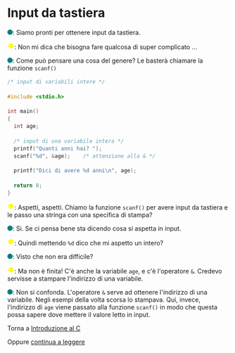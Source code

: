# Input da tastiera

![](../../images/people/tess.png): Siamo pronti per ottenere input da tastiera.

![](../../images/people/tazza.png): Non mi dica che bisogna fare qualcosa di super complicato ...

![](../../images/people/tess.png): Come può pensare una cosa del genere? Le basterà chiamare
la funzione `scanf()`

```c
/* input di variabili intere */

#include <stdio.h>

int main()
{
  int age;

  /* input di una variabile intera */
  printf("Quanti anni hai? ");
  scanf("%d", &age);    /* attenzione alla & */

  printf("Dici di avere %d anni\n", age);

  return 0;
}
```

![](../../images/people/tazza.png): Aspetti, aspetti. Chiamo la funzione `scanf()`
per avere input da tastiera e le passo una stringa con una specifica di stampa?

![](../../images/people/tess.png): Si. Se ci pensa bene sta dicendo cosa si aspetta in input.

![](../../images/people/tazza.png): Quindi mettendo `%d` dico che mi aspetto un intero?

![](../../images/people/tess.png): Visto che non era difficile?

![](../../images/people/tazza.png): Ma non è finita! C'è anche la variabile `age`,
e c'è l'operatore `&`. Credevo servisse a stampare l'indirizzo di una variabile.

![](../../images/people/tess.png): Non si confonda. L'operatore `&` serve ad ottenere
l'indirizzo di una variabile. Negli esempi della volta scorsa lo stampava.
Qui, invece, l'indirizzo di `age` viene passato alla funzione `scanf()` in modo
che questa possa sapere dove mettere il valore letto in input.

Torna a [Introduzione al C](../summary.md)

Oppure [continua a leggere](esercizi2.md)
